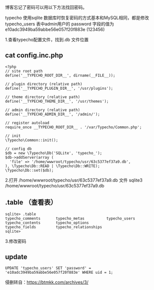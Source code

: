 博客忘记了密码可以用以下方法找回密码。

typecho 使用sqlite 数据库时恢复密码的方式基本和MySQL相同，都是修改typecho_users 表中admin用户的 password 字段的值为 e10adc3949ba59abbe56e057f20f883e (123456)

1.查看typecho配置文件，找到.db 文件位置
## cat config.inc.php

```
<?php
// site root path
define('__TYPECHO_ROOT_DIR__', dirname(__FILE__));

// plugin directory (relative path)
define('__TYPECHO_PLUGIN_DIR__', '/usr/plugins');

// theme directory (relative path)
define('__TYPECHO_THEME_DIR__', '/usr/themes');

// admin directory (relative path)
define('__TYPECHO_ADMIN_DIR__', '/admin/');

// register autoload
require_once __TYPECHO_ROOT_DIR__ . '/var/Typecho/Common.php';

// init
\Typecho\Common::init();

// config db
$db = new \Typecho\Db('SQLite', 'typecho_');
$db->addServer(array (
  'file' => '/home/wwwroot/typecho/usr/63c5377ef37a9.db',
), \Typecho\Db::READ | \Typecho\Db::WRITE);
\Typecho\Db::set($db);
```
2.打开 /home/wwwroot/typecho/usr/63c5377ef37a9.db 文件
sqlite3 /home/wwwroot/typecho/usr/63c5377ef37a9.db

## .table （查看表）

```
sqlite> .table
typecho_comments       typecho_metas          typecho_users
typecho_contents       typecho_options
typecho_fields         typecho_relationships
sqlite>
```

3.修改密码
## update
```
UPDATE 'typecho_users' SET 'password' = 'e10adc3949ba59abbe56e057f20f883e' WHERE uid = 1;
```

侵删转自：https://btmkk.com/archives/3/